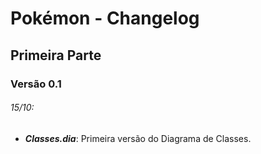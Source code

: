 Pokémon - Changelog
=====================

Primeira Parte
--------------

### Versão 0.1

###### 15/10:
  - ***Classes.dia***: Primeira versão do Diagrama de Classes.
